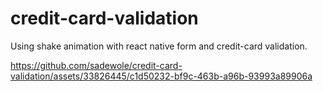 # credit-card-validation
Using shake animation with react native form and credit-card validation.


https://github.com/sadewole/credit-card-validation/assets/33826445/c1d50232-bf9c-463b-a96b-93993a89906a


